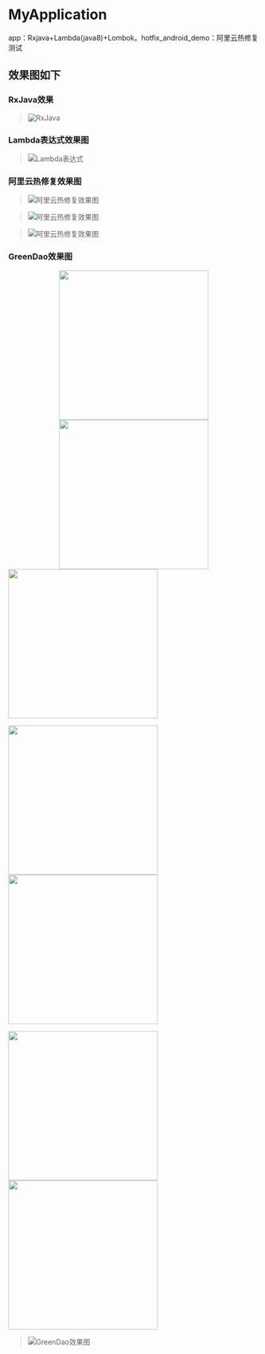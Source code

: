 # MyApplication
app：Rxjava+Lambda(java8)+Lombok。hotfix_android_demo：阿里云热修复测试

## 效果图如下

### RxJava效果
>![RxJava](doc/pic_rxjava.png)

### Lambda表达式效果图
>![Lambda表达式](doc/pic_lambda.png)

### 阿里云热修复效果图

>![阿里云热修复效果图](doc/pic_hotfix_alibaba.png)

>![阿里云热修复效果图](doc/pic_hotfixapp_homeac_mix.jpg)

>![阿里云热修复效果图](doc/pic_hotfixapp_restestac_mix.jpg)

### GreenDao效果图

<div align="center">
<img src="https://raw.github.com/yueyue10/MyApplication/master/doc/pic_greendao_student.jpg" width="300"  />

<img src="https://raw.github.com/yueyue10/MyApplication/master/doc/pic_greendao_message.jpg" width="300" />
</div>
 
<img src="doc/pic_greendao_recomdroute.jpg" width="300" hegiht="500" /> 

<img src="doc/pic_greendao_remid1.jpg" width="300" hegiht="500" /> <img src="doc/pic_green_dao_remind2.jpg" width="300" hegiht="500" />
 
<img src="docdoc/pic_greendao_jsonlist.jpg" width="300" hegiht="500" /> <img src="doc/pic_greendao_jsonstr.jpg" width="300" hegiht="500" />

>![GreenDao效果图](doc/pic_greendao_error.png)


